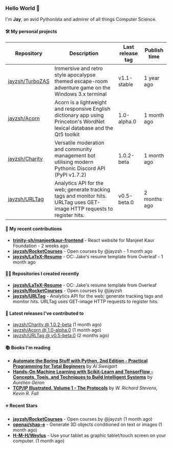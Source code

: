 ### Hello World 👋

I'm **Jay**, an avid Pythonista and admirer of all things Computer Science.

#### 🛠  My personal projects
Repository | Description | Last release tag | Publish time |
-----------|-------------|------------------|--------------|
 [jayzsh/TurboZAS](https://github.com/jayzsh/TurboZAS) | Immersive and retro style apocalypse themed escape-room adventure game on the Windows 3.x terminal | v1.1-stable | 1 year ago
 [jayzsh/Acorn](https://github.com/jayzsh/Acorn) | Acorn is a lightweight and responsive English dictionary app using Princeton's WordNet lexical database and the Qt5 toolkit  | 1.0-alpha.0 | 1 month ago
 [jayzsh/Charity](https://github.com/jayzsh/Charity) | Versatile moderation and community management bot utilising modern Pythonic Discord API (PyPI v1.7.2) | 1.0.2-beta | 1 month ago
 [jayzsh/URLTag](https://github.com/jayzsh/URLTag) | Analytics API for the web; generate tracking tags and monitor hits. URLTag uses GET-image HTTP requests to register hits. | v0.5-beta.0 | 2 months ago

#### 📁 My recent contributions

<ul>
<li><b><a href="https://github.com/trinity-sh/manjeetkaur-frontend">trinity-sh/manjeetkaur-frontend</a></b> - React website for Manjeet Kaur Foundation - 2 weeks ago</li>
<li><b><a href="https://github.com/jayzsh/RocketCourses">jayzsh/RocketCourses</a></b> - Open courses by @jayzsh - 1 month ago</li>
<li><b><a href="https://github.com/jayzsh/LaTeX-Resume">jayzsh/LaTeX-Resume</a></b> - OC: Jake's resume template from Overleaf - 1 month ago</li>
</ul>

#### 👨‍💻 Repositories I created recently
- **[jayzsh/LaTeX-Resume](https://github.com/jayzsh/LaTeX-Resume)** - OC: Jake's resume template from Overleaf
- **[jayzsh/RocketCourses](https://github.com/jayzsh/RocketCourses)** - Open courses by @jayzsh
- **[jayzsh/URLTag](https://github.com/jayzsh/URLTag)** - Analytics API for the web; generate tracking tags and monitor hits. URLTag uses GET-image HTTP requests to register hits.

#### 🚀 Latest releases I've contributed to


- [jayzsh/Charity @ 1.0.2-beta](https://github.com/jayzsh/Charity/releases/tag/1.0.2-beta) (1 month ago)
- [jayzsh/Acorn @ 1.0-alpha.0](https://github.com/jayzsh/Acorn/releases/tag/1.0-alpha.0) (1 month ago)
- [jayzsh/URLTag @ v0.5-beta.0](https://github.com/jayzsh/URLTag/releases/tag/v0.5-beta.0) (2 months ago)

#### 📚 Books I'm reading
- **[Automate the Boring Stuff with Python, 2nd Edition - Practical Programming for Total Beginners](https://literal.club/jayzsh/book/al-sweigart-automate-the-boring-stuff-with-python-2nd-edition-x47zp)** by _Al Sweigart_
- **[Hands-On Machine Learning with Scikit-Learn and TensorFlow - Concepts, Tools, and Techniques to Build Intelligent Systems](https://literal.club/jayzsh/book/hands-on-machine-learning-with-scikit-learn-and-tensorflow-pw0fv)** by _Aurélien Géron_
- **[TCP/IP Illustrated, Volume 1 - The Protocols](https://literal.club/jayzsh/book/kevin-r-fall-w-richard-stevens-tcpip-illustrated-volume-1-q1kwv)** by _W. Richard Stevens, Kevin R. Fall_

#### ⭐ Recent Stars
- **[jayzsh/RocketCourses](https://github.com/jayzsh/RocketCourses)** - Open courses by @jayzsh (1 month ago)
- **[openai/shap-e](https://github.com/openai/shap-e)** - Generate 3D objects conditioned on text or images (1 month ago)
- **[H-M-H/Weylus](https://github.com/H-M-H/Weylus)** - Use your tablet as graphic tablet/touch screen on your computer. (1 month ago)
